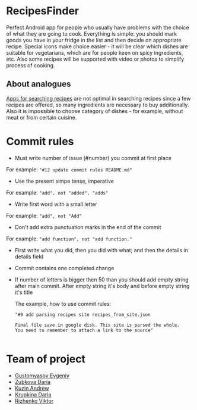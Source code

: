 # RecipesFinder
Perfect Android app for people who usually have problems with the choice of what they are going to cook.
Everything is simple: you should mark goods you have in your fridge in the list and then decide on appropriate recipe. 
Special icons make choice easier - it will be clear which dishes are suitable for vegetarians, which are for people keen on spicy ingredients, etc.
Also some recipes will be supported with video or photos to simplify process of cooking.

## About analogues
[Apps for searching recipes](https://play.google.com/store/apps/details?id=com.ggl.jr.cookbooksearchbyingredients&showAllReviews=true)
are not optimal in searching recipes since a few recipes are offered, so many ingredients are necessary to buy additionally.
Also it is impossible to choose category of dishes - for example, without meat or from certain cuisine.





# Commit rules
* Must write number of issue (#number) you commit at first place 
 
For example: `"#12 update commit rules README.md"`
* Use the present simpe tense, imperative 
 
For example: `"add", not "added", "adds"`
* Write first word with a small letter 
 
For example: `"add", not "Add"`
* Don't add extra punctuation marks in the end of the commit 
 
For example: `"add function", not "add function."`
* First write what you did, then you did with what; and then the details in details field
* Commit contains one completed change
* If number of letters is bigger then 50 than you should add empty string after main commit. After empty string it's body and before empty string it's title 

    The example, how to use commit rules:    
    ```
    "#9 add parsing recipes site recipes_from_site.json
 
    Final file save in google disk. This site is parsed the whole. 
    You need to remember to attach a link to the source"


# Team of project
- [Gustomyasov Evgeniy](https://github.com/YudzhinNSK)
- [Zubkova Daria](https://github.com/DariaZubkova)
- [Kuzin Andrew](https://github.com/Kexon5)
- [Krupkina Daria](https://github.com/DariaKrup)
- [Rizhenko Viktor](https://github.com/WiillyWonka)
